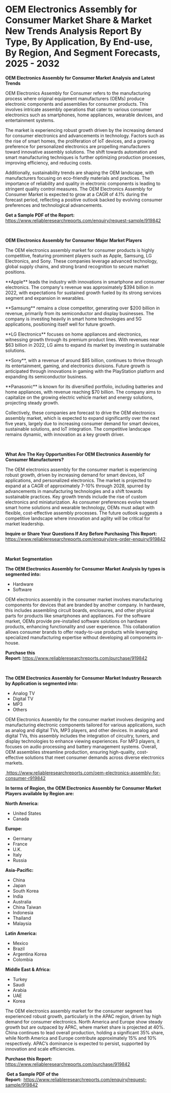 <p><h1>OEM Electronics Assembly for Consumer Market Share & Market New Trends Analysis Report By Type, By Application, By End-use, By Region, And Segment Forecasts, 2025 - 2032</h1></p><p><strong>OEM Electronics Assembly for Consumer Market Analysis and Latest Trends</strong></p>
<p><p>OEM Electronics Assembly for Consumer refers to the manufacturing process where original equipment manufacturers (OEMs) produce electronic components and assemblies for consumer products. This involves intricate assembly operations that cater to various consumer electronics such as smartphones, home appliances, wearable devices, and entertainment systems. </p><p>The market is experiencing robust growth driven by the increasing demand for consumer electronics and advancements in technology. Factors such as the rise of smart homes, the proliferation of IoT devices, and a growing preference for personalized electronics are propelling manufacturers toward innovative assembly solutions. The shift towards automation and smart manufacturing techniques is further optimizing production processes, improving efficiency, and reducing costs.</p><p>Additionally, sustainability trends are shaping the OEM landscape, with manufacturers focusing on eco-friendly materials and practices. The importance of reliability and quality in electronic components is leading to stringent quality control measures. The OEM Electronics Assembly for Consumer Market is expected to grow at a CAGR of 4.1% during the forecast period, reflecting a positive outlook backed by evolving consumer preferences and technological advancements.</p></p>
<p><strong>Get a Sample PDF of the Report:&nbsp;</strong> <a href="https://www.reliableresearchreports.com/enquiry/request-sample/919842?utm_campaign=2727&utm_medium=2&utm_source=Github&utm_content=ia&utm_term=18042025&utm_id=oem-electronics-assembly-for-consumer">https://www.reliableresearchreports.com/enquiry/request-sample/919842</a></p>
<p>&nbsp;</p>
<p><strong>OEM Electronics Assembly for Consumer Major Market Players</strong></p>
<p><p>The OEM electronics assembly market for consumer products is highly competitive, featuring prominent players such as Apple, Samsung, LG Electronics, and Sony. These companies leverage advanced technology, global supply chains, and strong brand recognition to secure market positions.</p><p>**Apple** leads the industry with innovations in smartphone and consumer electronics. The company's revenue was approximately $394 billion in 2022, with expectations for sustained growth fueled by its strong services segment and expansion in wearables.</p><p>**Samsung** remains a close competitor, generating over $200 billion in revenue, primarily from its semiconductor and display businesses. The company is investing heavily in smart home technologies and 5G applications, positioning itself well for future growth.</p><p>**LG Electronics** focuses on home appliances and electronics, witnessing growth through its premium product lines. With revenues near $63 billion in 2022, LG aims to expand its market by investing in sustainable solutions.</p><p>**Sony**, with a revenue of around $85 billion, continues to thrive through its entertainment, gaming, and electronics divisions. Future growth is anticipated through innovations in gaming with the PlayStation platform and expanding its semiconductor business.</p><p>**Panasonic** is known for its diversified portfolio, including batteries and home appliances, with revenue reaching $70 billion. The company aims to capitalize on the growing electric vehicle market and energy solutions, projecting steady growth.</p><p>Collectively, these companies are forecast to drive the OEM electronics assembly market, which is expected to expand significantly over the next five years, largely due to increasing consumer demand for smart devices, sustainable solutions, and IoT integration. The competitive landscape remains dynamic, with innovation as a key growth driver.</p></p>
<p>&nbsp;</p>
<p><strong>What Are The Key Opportunities For OEM Electronics Assembly for Consumer Manufacturers?</strong></p>
<p><p>The OEM electronics assembly for the consumer market is experiencing robust growth, driven by increasing demand for smart devices, IoT applications, and personalized electronics. The market is projected to expand at a CAGR of approximately 7-10% through 2028, spurred by advancements in manufacturing technologies and a shift towards sustainable practices. Key growth trends include the rise of custom electronics and miniaturization. As consumer preferences evolve toward smart home solutions and wearable technology, OEMs must adapt with flexible, cost-effective assembly processes. The future outlook suggests a competitive landscape where innovation and agility will be critical for market leadership.</p></p>
<p><strong>Inquire or Share Your Questions If Any Before Purchasing This Report:</strong> <a href="https://www.reliableresearchreports.com/enquiry/pre-order-enquiry/919842?utm_campaign=2727&utm_medium=2&utm_source=Github&utm_content=ia&utm_term=18042025&utm_id=oem-electronics-assembly-for-consumer">https://www.reliableresearchreports.com/enquiry/pre-order-enquiry/919842</a></p>
<p>&nbsp;</p>
<p><strong>Market Segmentation</strong></p>
<p><strong>The OEM Electronics Assembly for Consumer Market Analysis by types is segmented into:</strong></p>
<p><ul><li>Hardware</li><li>Software</li></ul></p>
<p><p>OEM electronics assembly in the consumer market involves manufacturing components for devices that are branded by another company. In hardware, this includes assembling circuit boards, enclosures, and other physical parts for products like smartphones and appliances. For the software market, OEMs provide pre-installed software solutions on hardware products, enhancing functionality and user experience. This collaboration allows consumer brands to offer ready-to-use products while leveraging specialized manufacturing expertise without developing all components in-house.</p></p>
<p><strong>Purchase this Report:&nbsp;</strong><a href="https://www.reliableresearchreports.com/purchase/919842?utm_campaign=2727&utm_medium=2&utm_source=Github&utm_content=ia&utm_term=18042025&utm_id=oem-electronics-assembly-for-consumer">https://www.reliableresearchreports.com/purchase/919842</a></p>
<p>&nbsp;</p>
<p><strong>The OEM Electronics Assembly for Consumer Market Industry Research by Application is segmented into:</strong></p>
<p><ul><li>Analog TV</li><li>Digital TV</li><li>MP3</li><li>Others</li></ul></p>
<p><p>OEM Electronics Assembly for the consumer market involves designing and manufacturing electronic components tailored for various applications, such as analog and digital TVs, MP3 players, and other devices. In analog and digital TVs, this assembly includes the integration of circuitry, tuners, and display technologies to enhance viewing experiences. For MP3 players, it focuses on audio processing and battery management systems. Overall, OEM assemblies streamline production, ensuring high-quality, cost-effective solutions that meet consumer demands across diverse electronics markets.</p></p>
<p><a href="https://www.reliableresearchreports.com/oem-electronics-assembly-for-consumer-r919842?utm_campaign=2727&utm_medium=2&utm_source=Github&utm_content=ia&utm_term=18042025&utm_id=oem-electronics-assembly-for-consumer">&nbsp;https://www.reliableresearchreports.com/oem-electronics-assembly-for-consumer-r919842</a></p>
<p><strong>In terms of Region, the OEM Electronics Assembly for Consumer Market Players available by Region are:</strong></p>
<p>
    <p> <strong> North America: </strong>
        <ul>
            <li>United States</li>
            <li>Canada</li>
        </ul>
        </p> 
    <p> <strong> Europe: </strong>
        <ul>
            <li>Germany</li>
            <li>France</li>
            <li>U.K.</li>
            <li>Italy</li>
            <li>Russia</li>
        </ul>
        </p> 
    <p> <strong> Asia-Pacific: </strong>
        <ul>
            <li>China</li>
            <li>Japan</li>
            <li>South Korea</li>
            <li>India</li>
            <li>Australia</li>
            <li>China Taiwan</li>
            <li>Indonesia</li>
            <li>Thailand</li>
            <li>Malaysia</li>
        </ul>
        </p> 
    <p> <strong> Latin America: </strong>
        <ul>
            <li>Mexico</li>
            <li>Brazil</li>
            <li>Argentina Korea</li>
            <li>Colombia</li>
        </ul>
        </p> 
    <p> <strong> Middle East & Africa: </strong>
        <ul>
            <li>Turkey</li>
            <li>Saudi</li>
            <li>Arabia</li>
            <li>UAE</li>
            <li>Korea</li>
        </ul>
    </p>
    </p>
<p><p>The OEM electronics assembly market for the consumer segment has experienced robust growth, particularly in the APAC region, driven by high demand for consumer electronics. North America and Europe show steady growth but are outpaced by APAC, where market share is projected at 40%. China continues to lead overall production, holding a significant 35% share, while North America and Europe contribute approximately 15% and 10% respectively. APAC’s dominance is expected to persist, supported by innovation and scale efficiencies.</p></p>
<p><strong>Purchase this Report: </strong><a href="https://www.reliableresearchreports.com/purchase/919842?utm_campaign=2727&utm_medium=2&utm_source=Github&utm_content=ia&utm_term=18042025&utm_id=oem-electronics-assembly-for-consumer">https://www.reliableresearchreports.com/purchase/919842</a></p>
<p>&nbsp;<strong>Get a Sample PDF of the Report:&nbsp;&nbsp;</strong><a href="https://www.reliableresearchreports.com/enquiry/request-sample/919842?utm_campaign=2727&utm_medium=2&utm_source=Github&utm_content=ia&utm_term=18042025&utm_id=oem-electronics-assembly-for-consumer">https://www.reliableresearchreports.com/enquiry/request-sample/919842</a></p>
<p><strong></strong></p>
<p><p></p><p></p><p></p></p>